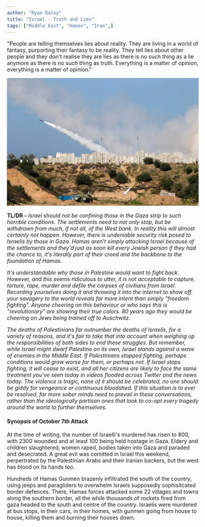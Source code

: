 ```yaml
---
author: "Ryan Daley"
title: "Israel - Truth and Lies"
tags: ["Middle East", "Hamas", "Iran",]
---
```

"People are telling themselves lies about reality. They are living in a world of fantasy, purporting their fantasy to be reality. They tell lies about other people and they don't realise they are lies as there is no such thing as a lie anymore as there is no such thing as truth. Everything is a matter of opinion, everything is a matter of opinion."

![Rockets](/img/post/jerusalem.png)

**TL/DR -** *Israel should not be confining those in the Gaza strip to such horrible conditions. The settlements need to not only stop, but be withdrawn from much, if not all, of the West bank. In reality this will almost certainly not happen. However, there is undeniable security risk posed to Israelis by those in Gaza. Hamas aren't simply attacking Israel because of the settlements and they'd just as soon kill every Jewish person if they had the chance to, it's literally part of their creed and the backbone to the foundation of Hamas.*

*It's understandable why those in Palestine would want to fight back. However, and this seems ridiculous to utter, it is not acceptable to capture, torture, rape, murder and defile the corpses of civilians from Israel. Recording yourselves doing it and throwing it into the internet to show off your savagery to the world reveals far more intent than simply "freedom fighting". Anyone cheering on this behaviour or who says this is "revolutionary" are showing their true colors. 80 years ago they would be cheering on Jews being trained off to Auschwitz.*

*The deaths of Palestinians far outnumber the deaths of Israelis, for a variety of reasons, and it's fair to take that into account when weighing up the responsibilities of both sides to end these struggles. But remember, while Israel might dwarf Palestine on its own, Israel stands against a wave of enemies in the Middle East. If Palestinians stopped fighting, perhaps conditions would grow worse for them, or perhaps not. If Israel stops fighting, it will cease to exist, and all her citizens are likely to face the same treatment you've seen today in videos flooded across Twitter and the news today. The violence is tragic, none of it should be celebrated, no one should be giddy for vengeance or continuous bloodshed. If this situation is to ever be resolved, far more sober minds need to prevail in these conversations, rather than the ideologically partisan ones that look to co-opt every tragedy around the world to further themselves.*

#### Synopsis of October 7th Attack 
At the time of writing, the number of Israelli's murdered has risen to 800, with 2300 wounded and at least 100 being held hostage in Gaza. Eldery and children slaughtered, women raped, bodies taken into Gaza and paraded and desecrated. A great evil was comitted in Israel this weekend, perpertrated by the Palestinian Arabs and their Iranian backers, but the west has blood on its hands too.

Hundreds of Hamas Gunmen brazenly infiltrated the south of the country, using jeeps and paragliders to overwhelm Israels supposedly sophisitcated border defences. There, Hamas forces attacked some 22 villages and towns along the southern border, all the while thousands of rockets fired from gaza headed to the south and centre of the country. Israelis were murdered at bus stops, in their cars, in their homes, with gunmen going from house to house, killing them and burning their houses down.